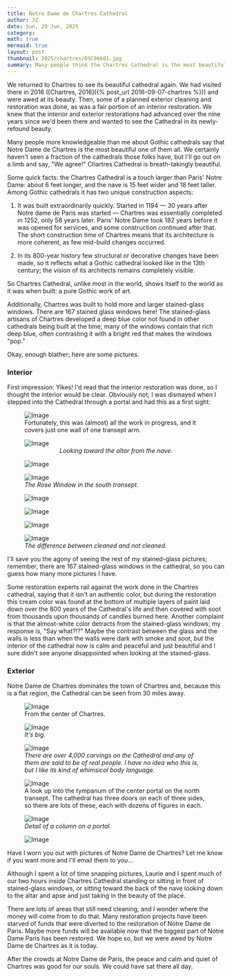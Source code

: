 ```yaml
---
title: Notre Dame de Chartres Cathedral
author: JZ
date: Sun, 29 Jun, 2025
category: 
math: true
mermaid: true
layout: post
thumbnail: 2025/chartres/DSC06601.jpg
summary: Many people think the Chartres Cathedral is the most beautiful Gothic cathedral anywhere in the world. Who are we to argue? Come see it with us.
---  
```

We returned to Chartres to see its beautiful cathedral again. We had visited there in 2016 ([Chartres, 2016]({% post_url 2016-09-07-chartres %})) and were awed at its beauty. Then, some of a planned exterior cleaning and restoration was done, as was a fair portion of an interior restoration. We knew that the interior and exterior restorations had advanced over the nine years since we'd been there and wanted to see the Cathedral in its newly-refound beauty. 

Many people more knowledgeable than me about Gothic cathedrals say that Notre Dame de Chartres is the most beautiful one of them all. We certainly haven't seen a fraction of the cathedrals those folks have, but I'll go out on a limb and say, "We agree!" Chartres Cathedral is breath-takingly beautiful.

Some quick facts: the Chartres Cathedral is a touch larger than Paris' Notre Dame: about 6 feet longer, and the nave is 15 feet wider and 18 feet taller. Among Gothic cathedrals it has two unique construction aspects: 

1. It was built extraordinarily quickly. Started in 1194&nbsp;&mdash;&nbsp;30 years after Notre dame de Paris was started&nbsp;&mdash;&nbsp;Chartres was essentially completed in 1252, only 58 years later. Paris' Notre Dame took 182 years before it was opened for services, and some construction continued after that. The short construction time of Chartres means that its architecture is more coherent, as few mid-build changes occurred.

2. In its 800-year history few structural or decorative changes have been made, so it reflects what a Gothic cathedral looked like in the 13th century; the vision of its architects remains completely visible.

So Chartres Cathedral, unlike most in the world, shows itself to the world as it was when built: a pure Gothic work of art.

Additionally, Chartres was built to hold more and larger stained-glass windows. There are 167 stained glass windows here! The stained-glass artisans of Chartres developed a deep blue color not found in other cathedrals being built at the time; many of the windows contain that rich deep blue, often contrasting it with a bright red that makes the windows "pop."

Okay, enough blather; here are some pictures. 
<h3>Interior</h3>

First impression: Yikes! I'd read that the interior restoration was done, so I thought the interior would be clear. Obviously not; I was dismayed when I stepped into the Cathedral through a portal and had this as a first sight:

<figure>
    <img class='landscape' src="{{ "2025/chartres/DSC06628.jpg" | prepend: site.imageurl | prepend: site.baseurl  }}" alt="Image" />
    <figcaption class='wide'>Fortunately, this was (almost) all the work in progress, and it covers just one wall of one transept arm.</figcaption>
</figure>

<figure>
    <img class='portrait' src="{{ "2025/chartres/DSC06677.jpg" | prepend: site.imageurl | prepend: site.baseurl  }}" alt="Image" />
    <figcaption style='text-align: center;' ><em>Looking toward the altar from the nave.</em></figcaption>
</figure>

<figure>
    <img class='portrait' src="{{ "2025/chartres/DSC06629.jpg" | prepend: site.imageurl | prepend: site.baseurl  }}" alt="Image" />
    <figcaption class='center' ><em></em></figcaption>
</figure>

<figure>
    <img class='portrait' src="{{ "2025/chartres/DSC06630.jpg" | prepend: site.imageurl | prepend: site.baseurl  }}" alt="Image" />
    <figcaption class='center' ><em>The Rose Window in the south transept.</em></figcaption>
</figure>
<figure>
    <img class='portrait' src="{{ "2025/chartres/DSC06632.jpg" | prepend: site.imageurl | prepend: site.baseurl  }}" alt="Image" />
    <figcaption class='center' ><em></em></figcaption>
</figure>

<figure>
    <img class='portrait' src="{{ "2025/chartres/DSC06640.jpg" | prepend: site.imageurl | prepend: site.baseurl  }}" alt="Image" />
    <figcaption class='center' ><em></em></figcaption>
</figure>

<figure>
    <img class='portrait' src="{{ "2025/chartres/DSC06637.jpg" | prepend: site.imageurl | prepend: site.baseurl  }}" alt="Image" />
    <figcaption class='center' ><em></em></figcaption>
</figure>
<figure>
    <img class='portrait' src="{{ "2025/chartres/DSC06681.jpg" | prepend: site.imageurl | prepend: site.baseurl  }}" alt="Image" />
    <figcaption class='center' ><em>The difference between cleaned and not cleaned. </em></figcaption>
</figure>

I'll save you the agony of seeing the rest of my stained-glass pictures; remember, there are 167 stained-glass windows in the cathedral, so you can guess how many more pictures I have.

Some restoration experts rail against the work done in the Chartres cathedral, saying that it isn't an authentic color, but during the restoration this cream color was found at the bottom of multiple layers of paint laid down over the 800 years of the Cathedral's life and then covered with soot from thousands upon thousands of candles burned here. Another complaint is that the almost-white color detracts from the stained-glass windows; my response is, "Say what?!?" Maybe the contrast between the glass and the walls is less than when the walls were dark with smoke and soot, but the interior of the cathedral now is calm and peaceful and just beautiful and I sure didn't see anyone disappointed when looking at the stained-glass.

<H3>Exterior</h3>
Notre Dame de Chartres dominates the town of Chartres and, because this is a flat region, the Cathedral can be seen from 30 miles away.
<figure>
    <img class='portrait' src="{{ "2025/chartres/DSC06600.jpg" | prepend: site.imageurl | prepend: site.baseurl  }}" alt="Image" />
    <figcaption class='center'>From the center of Chartres.</figcaption>
</figure>

<figure>
    <img class='portrait' src="{{ "2025/chartres/DSC06601.jpg" | prepend: site.imageurl | prepend: site.baseurl  }}" alt="Image" />
    <figcaption class='center' ><em>It's big.</em></figcaption>
</figure>

<figure>
    <img class='portrait' src="{{ "2025/chartres/DSC06609.jpg" | prepend: site.imageurl | prepend: site.baseurl  }}" alt="Image" />
    <figcaption class='wide' ><em>There are over 4,000 carvings on the Cathedral and any of them are said to be of real people. I have no idea who this is, but I like its kind of whimsical body language.</em></figcaption>
</figure>

<figure>
    <img class='landscape' src="{{ "2025/chartres/DSC06621.jpg" | prepend: site.imageurl | prepend: site.baseurl  }}" alt="Image" />
    <figcaption class='wide'>A look up into the tympanum of the center portal on the north transept. The cathedral has three doors on each of three sides, so there are lots of these, each with dozens of figures in each. </figcaption>
</figure>

<figure>
    <img class='landscape' src="{{ "2025/chartres/DSC06623.jpg" | prepend: site.imageurl | prepend: site.baseurl  }}" alt="Image" />
    <figcaption class='wide'><em>Detail of a column on a portal.</EM></figcaption>
</figure>

<figure>
    <img class='portrait' src="{{ "2025/chartres/DSC06626.jpg" | prepend: site.imageurl | prepend: site.baseurl  }}" alt="Image" />
    <figcaption class='wide'></figcaption>
</figure>

Have I worn you out with pictures of Notre Dame de Chartres? Let me know if you want more and I'll email them to you...

Although I spent a lot of time snapping pictures, Laurie and I spent much of our two hours inside Chartres Cathedral standing or sitting in front of stained-glass windows, or sitting toward the back of the nave looking down to the altar and apse and just taking in the beauty of the place. 

There are lots of areas that still need cleaning, and I wonder where the money will come from to do that. Many restoration projects have been starved of funds that were diverted to the restoration of Notre Dame de Paris. Maybe more funds will be available now that the biggest part of Notre Dame Paris has been restored. We hope so, but we were awed by Notre Dame de Chartres as it is today. 

After the crowds at Notre Dame de Paris, the peace and calm and quiet of Chartres was good for our souls. We could have sat there all day.